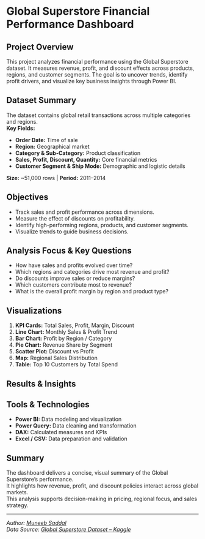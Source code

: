# Global Superstore Financial Performance Dashboard

## Project Overview
This project analyzes financial performance using the Global Superstore dataset. It measures revenue, profit, and discount effects across products, regions, and customer segments. The goal is to uncover trends, identify profit drivers, and visualize key business insights through Power BI.

## Dataset Summary
The dataset contains global retail transactions across multiple categories and regions.  
**Key Fields:**  
- **Order Date:** Time of sale  
- **Region:** Geographical market  
- **Category & Sub-Category:** Product classification  
- **Sales, Profit, Discount, Quantity:** Core financial metrics  
- **Customer Segment & Ship Mode:** Demographic and logistic details  

**Size:** ~51,000 rows | **Period:** 2011–2014  

## Objectives
- Track sales and profit performance across dimensions.  
- Measure the effect of discounts on profitability.  
- Identify high-performing regions, products, and customer segments.  
- Visualize trends to guide business decisions.

## Analysis Focus & Key Questions
- How have sales and profits evolved over time?  
- Which regions and categories drive most revenue and profit?  
- Do discounts improve sales or reduce margins?  
- Which customers contribute most to revenue?  
- What is the overall profit margin by region and product type?  

## Visualizations
1. **KPI Cards:** Total Sales, Profit, Margin, Discount  
2. **Line Chart:** Monthly Sales & Profit Trend  
3. **Bar Chart:** Profit by Region / Category  
4. **Pie Chart:** Revenue Share by Segment  
5. **Scatter Plot:** Discount vs Profit  
6. **Map:** Regional Sales Distribution  
7. **Table:** Top 10 Customers by Total Spend  

## Results & Insights

## Tools & Technologies
- **Power BI:** Data modeling and visualization  
- **Power Query:** Data cleaning and transformation  
- **DAX:** Calculated measures and KPIs  
- **Excel / CSV:** Data preparation and validation  

## Summary
The dashboard delivers a concise, visual summary of the Global Superstore’s performance.  
It highlights how revenue, profit, and discount policies interact across global markets.  
This analysis supports decision-making in pricing, regional focus, and sales strategy.

---

*Author: [Muneeb Saddal](https://github.com/muneebsaddal)*  
*Data Source: [Global Superstore Dataset – Kaggle](https://www.kaggle.com/datasets/fatihilhan/global-superstore-dataset)*

